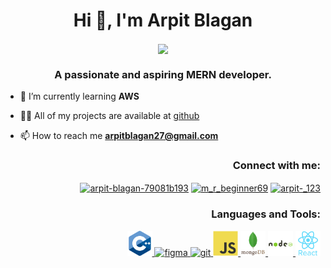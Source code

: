 <h1 align="center">Hi 👋, I'm Arpit Blagan</h1>
<p align="center">
<img align="center" width="400"  src="https://user-images.githubusercontent.com/69011963/137184767-79a13ec7-1bb3-4341-a6da-3a149c9c159a.gif"/>
</p>
<h3 align="center">A passionate and aspiring MERN developer.</h3>

- 🌱 I’m currently learning **AWS**

- 👨‍💻 All of my projects are available at [github](github)

- 📫 How to reach me **arpitblagan27@gmail.com**

<h3 align="right">Connect with me:</h3>
<p align="right">
<a href="https://linkedin.com/in/arpit-blagan-79081b193" target="blank"><img align="center" src="https://raw.githubusercontent.com/rahuldkjain/github-profile-readme-generator/master/src/images/icons/Social/linked-in-alt.svg" alt="arpit-blagan-79081b193" height="30" width="40" /></a>
<a href="https://www.codechef.com/users/m_r_beginner69" target="blank"><img align="center" src="https://cdn.jsdelivr.net/npm/simple-icons@3.1.0/icons/codechef.svg" alt="m_r_beginner69" height="30" width="40" /></a>
<a href="https://www.leetcode.com/arpit-_123" target="blank"><img align="center" src="https://raw.githubusercontent.com/rahuldkjain/github-profile-readme-generator/master/src/images/icons/Social/leet-code.svg" alt="arpit-_123" height="30" width="40" /></a>
</p>

<h3 align="right">Languages and Tools:</h3>
<p align="right"> <a href="https://www.w3schools.com/cpp/" target="_blank" rel="noreferrer"> <img src="https://raw.githubusercontent.com/devicons/devicon/master/icons/cplusplus/cplusplus-original.svg" alt="cplusplus" width="40" height="40"/> </a> <a href="https://www.figma.com/" target="_blank" rel="noreferrer"> <img src="https://www.vectorlogo.zone/logos/figma/figma-icon.svg" alt="figma" width="40" height="40"/> </a> <a href="https://git-scm.com/" target="_blank" rel="noreferrer"> <img src="https://www.vectorlogo.zone/logos/git-scm/git-scm-icon.svg" alt="git" width="40" height="40"/> </a> <a href="https://developer.mozilla.org/en-US/docs/Web/JavaScript" target="_blank" rel="noreferrer"> <img src="https://raw.githubusercontent.com/devicons/devicon/master/icons/javascript/javascript-original.svg" alt="javascript" width="40" height="40"/> </a> <a href="https://www.mongodb.com/" target="_blank" rel="noreferrer"> <img src="https://raw.githubusercontent.com/devicons/devicon/master/icons/mongodb/mongodb-original-wordmark.svg" alt="mongodb" width="40" height="40"/> </a> <a href="https://nodejs.org" target="_blank" rel="noreferrer"> <img src="https://raw.githubusercontent.com/devicons/devicon/master/icons/nodejs/nodejs-original-wordmark.svg" alt="nodejs" width="40" height="40"/> </a> <a href="https://reactjs.org/" target="_blank" rel="noreferrer"> <img src="https://raw.githubusercontent.com/devicons/devicon/master/icons/react/react-original-wordmark.svg" alt="react" width="40" height="40"/> </a> </p>

<!---
ArpitBlagan/ArpitBlagan is a ✨ special ✨ repository because its `README.md` (this file) appears on your GitHub profile.
You can click the Preview link to take a look at your changes.
--->

